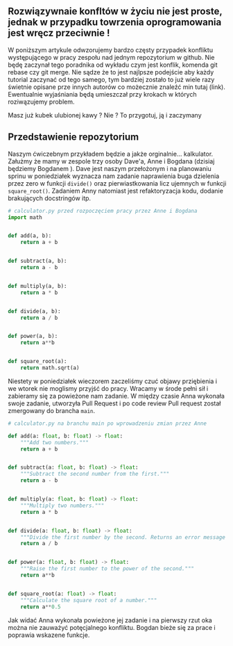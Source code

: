 ## Rozwiązywnaie konfltów w życiu nie jest proste, jednak w przypadku towrzenia oprogramowania jest wręcz przeciwnie ! 

W poniższym artykule odwzorujemy bardzo częsty przypadek konfliktu występującego w pracy zespołu nad jednym repozytorium w github. Nie będę zaczynał tego poradnika od wykładu czym jest konflik, komenda git rebase czy git merge. Nie sądze że to jest najlpsze podejście aby każdy tutorial zaczynać od tego samego, tym bardziej zostało to już wiele razy świetnie opisane prze innych autorów co możecznie znaleźć min tutaj (link). Ewentualnie wyjaśniania będą umieszczał przy krokach w których roziwązujemy problem.

Masz już kubek ulubionej kawy ? 
Nie ? 
To przygotuj, ją i zaczymany 

## Przedstawienie repozytorium

Naszym ćwiczebnym przykładem będzie a jakże orginalnie... kalkulator. Załużmy że mamy w zespole trzy osoby Dave'a, Anne i Bogdana (dzisiaj będziemy Bogdanem ). Dave jest naszym przełożonym i na planowaniu sprinu w poniedziałek wyznacza nam zadanie naprawienia buga dzielenia przez zero w funkcji `divide()` oraz pierwiastkowania licz ujemnych w funkcji `square_root()`. Zadaniem Anny natomiast jest refaktoryzacja kodu, dodanie brakujących docstringów itp. 

```python
# calculator.py przed rozpoczęciem pracy przez Anne i Bogdana
import math


def add(a, b):
    return a + b


def subtract(a, b):
    return a - b


def multiply(a, b):
    return a * b


def divide(a, b):
    return a / b


def power(a, b):
    return a**b


def square_root(a):
    return math.sqrt(a)
```

Niestety w poniedziałek wieczorem zaczeliśmy czuć objawy prziębienia i we wtorek nie moglismy przyjść do pracy. Wracamy w środe pełni sił i zabieramy się za powieżone nam zadanie. W między czasie Anna wykonała swoje zadanie, utworzyła Pull Request i po code review Pull request został zmergowany do brancha `main`.

```python
# calculator.py na branchu main po wprowadzeniu zmian przez Anne

def add(a: float, b: float) -> float:
    """Add two numbers."""
    return a + b


def subtract(a: float, b: float) -> float:
    """Subtract the second number from the first."""
    return a - b


def multiply(a: float, b: float) -> float:
    """Multiply two numbers."""
    return a * b


def divide(a: float, b: float) -> float:
    """Divide the first number by the second. Returns an error message if the second number is zero."""
    return a / b


def power(a: float, b: float) -> float:
    """Raise the first number to the power of the second."""
    return a**b


def square_root(a: float) -> float:
    """Calculate the square root of a number."""
    return a**0.5
```

Jak widać Anna wykonała powieżone jej zadanie i na pierwszy rzut oka można nie zauważyć potęcjalnego konfliktu. Bogdan bieże się za prace i poprawia wskazene funkcje.
